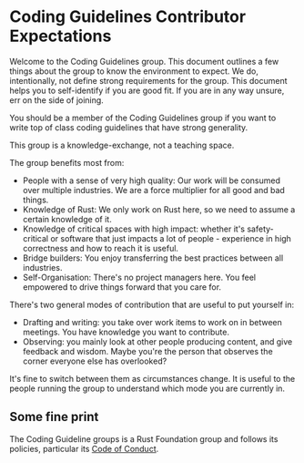 # Coding Guidelines Contributor Expectations

Welcome to the Coding Guidelines group. This document outlines a few things about the group to know the environment to expect. We do, intentionally, not define strong requirements for the group. This document helps you to self-identify if you are good fit. If you are in any way unsure, err on the side of joining.

You should be a member of the Coding Guidelines group if you want to write top of class coding guidelines that have strong generality.

This group is a knowledge-exchange, not a teaching space.

The group benefits most from:
* People with a sense of very high quality: Our work will be consumed over multiple industries. We are a force multiplier for all good and bad things.
* Knowledge of Rust: We only work on Rust here, so we need to assume a certain knowledge of it.
* Knowledge of critical spaces with high impact: whether it's safety-critical or software that just impacts a lot of people - experience in high correctness and how to reach it is useful.
* Bridge builders: You enjoy transferring the best practices between all industries.
* Self-Organisation: There's no project managers here. You feel empowered to drive things forward that you care for.

There's two general modes of contribution that are useful to put yourself in:
* Drafting and writing: you take over work items to work on in between meetings. You have knowledge you want to contribute.
* Observing: you mainly look at other people producing content, and give feedback and wisdom. Maybe you're the person that observes the corner everyone else has overlooked?

It's fine to switch between them as circumstances change. It is useful to the people running the group to understand which mode you are currently in.

## Some fine print

The Coding Guideline groups is a Rust Foundation group and follows its policies, particular its [Code of Conduct](https://foundation.rust-lang.org/policies/code-of-conduct/).
